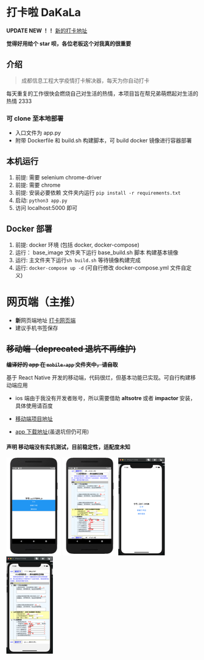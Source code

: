 # 打卡啦 DaKaLa

**UPDATE NEW ！！** [新的打卡地址](http://106.12.42.246:8888)

**觉得好用给个 star 呗，各位老板这个对我真的很重要**

## 介绍

> 成都信息工程大学疫情打卡解决器，每天为你自动打卡

每天重复的工作很快会燃烧自己对生活的热情，本项目旨在帮兄弟萌燃起对生活的热情 2333

### 可 clone 至本地部署

- 入口文件为 app.py
- 附带 Dockerfile 和 build.sh 构建脚本，可 build docker 镜像进行容器部署

## 本机运行

1. 前提: 需要 selenium chrome-driver
2. 前提: 需要 chrome
3. 前提: 安装必要依赖 文件夹内运行 `pip install -r requirements.txt`
4. 启动: `python3 app.py`
5. 访问 localhost:5000 即可

## Docker 部署

1. 前提: docker 环境 (包括 docker, docker-compose)
2. 运行： base_image 文件夹下运行 base_build.sh 脚本 构建基本镜像
3. 运行: 主文件夹下运行`sh build.sh` 等待镜像构建完成
4. 运行: `docker-compose up -d` (可自行修改 docker-compose.yml 文件自定义)

# 网页端（主推）

- **新**网页端地址 [打卡网页端](http://106.12.42.246:8888)
- 建议手机书签保存

## ~~移动端（deprecated 退坑不再维护)~~

<b> ~~编译好的 app 在 `mobile-app` 文件夹中，请自取~~ </b>

基于 React Native 开发的移动端，代码很烂，但基本功能已实现。可自行构建移动端应用



- ios 端由于我没有开发者账号，所以需要借助 <b> altsotre </b> 或者 <b> impactor </b> 安装，具体使用请百度

- [移动端项目地址](https://github.com/yulinfeng000/DaKaLa-mobile)
- [app 下载地址](https://github.com/yulinfeng000/DaKaLa/releases)(虽退坑但仍可用)

#### 声明 移动端没有实机测试，目前稳定性，适配度未知

<img src="img/andorid/info.png" style="zoom:25%;" />

<img src="img/andorid/dakaphoto.png" style="zoom:25%;" />

<img src="img/ios/info.png" style="zoom:25%;" />

<img src="img/ios/dakaphoto.png" style="zoom:25%;" />
